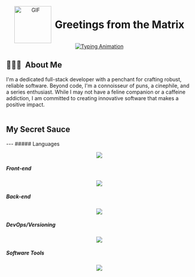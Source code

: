 <!--## Hi there 👋-->

<!--
**jude-n/jude-n** is a ✨ _special_ ✨ repository because its `README.md` (this file) appears on your GitHub profile.

Here are some ideas to get you started:

- 🔭 I’m currently working on ...
- 🌱 I’m currently learning ...
- 👯 I’m looking to collaborate on ...
- 🤔 I’m looking for help with ...
- 💬 Ask me about ...
- 📫 How to reach me: ...
- 😄 Pronouns: ...
- ⚡ Fun fact: ...
-->

<div align="center" style="display: flex; justify-content: center; align-items: center;">
  <img src="https://media.giphy.com/media/AOSwwqVjNZlDO/giphy.gif?cid=ecf05e47vj3zyp9ndt3kiacqqs23g7efuyi4wmgs7hk3pa8w&ep=v1_gifs_related&rid=giphy.gif&ct=g" alt="GIF" style="width: 100px; height: auto; margin-right: 10px;" />
  <h1 style="margin: 0;">Greetings from the Matrix</h1>
</div>

  
<div style="text-align: center;">
  <a href="https://git.io/typing-svg">
    <img src="https://readme-typing-svg.herokuapp.com?font=Fira+Code&pause=1000&width=435&lines=A+lifelong+learner%2C+passionate+about;+turning+ideas+into+reality!" alt="Typing Animation">
  </a>
</div>



 <h2>🧑🏾‍💻 &nbsp;About Me</h2>

I'm a dedicated full-stack developer with a penchant for crafting robust, reliable software. Beyond code, I'm a connoisseur of puns, a cinephile, and a series enthusiast. While I may not have a feline companion or a caffeine addiction, I am committed to creating innovative software that makes a positive impact.
</br>
</br>


<h2>My Secret Sauce</h2>
---
##### Languages
<p align="center">
  <a href="https://skillicons.dev">
    <img src="https://skillicons.dev/icons?i=py,js,php&perline=3" />
  </a>
</p>

##### Front-end
<p align="center">
  <a href="https://skillicons.dev">
    <img src="https://skillicons.dev/icons?i=html,css,tailwind,alpinejs,vue&perline=3" />
  </a>
</p>

##### Back-end
<p align="center">
  <a href="https://skillicons.dev">
    <img src="https://skillicons.dev/icons?i=laravel,fastapi,mysql,nodejs,npm&perline=3" />
  </a>
</p>

##### DevOps/Versioning
<p align="center">
  <a href="https://skillicons.dev">
    <img src="https://skillicons.dev/icons?i=docker,git,github,bitbucket&perline=3" />
  </a>
</p>

##### Software Tools
<p align="center">
  <a href="https://skillicons.dev">
    <img src="https://skillicons.dev/icons?i=postman,phpstorm,pycharm,vscode,sublime,&perline=3" />
  </a>
</p>




